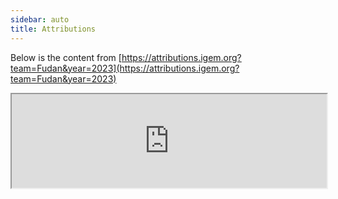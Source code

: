 ```yaml
---
sidebar: auto
title: Attributions
---
```


Below is the content from [https://attributions.igem.org?team=Fudan&year=2023](https://attributions.igem.org?team=Fudan&year=2023)

<div>
  <script type="text/javascript">
    // Listen to size change and update form height
    window.addEventListener('message', function (e) {
      const {type, data} = JSON.parse(e.data);
      if (type === 'igem-attribution-form') {
        const element = document.getElementById('igem-attribution-form')
        element.style.height = data + 50 +'px'
      }
    });
  </script>
  <iframe
    style='width: 100%; background-color: #fff6f0'
    id="igem-attribution-form"
    src="https://attributions.igem.org?team=Fudan&year=2023"
  >
  </iframe>
</div>
